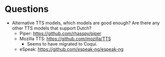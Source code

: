 # Questions
- Alternative TTS models, which models are good enough? Are there any other TTS models that support Dutch?
  - Piper: https://github.com/rhasspy/piper
  - Mozilla TTS: https://github.com/mozilla/TTS
    - Seems to have migrated to Coqui.
  - eSpeak: https://github.com/espeak-ng/espeak-ng
